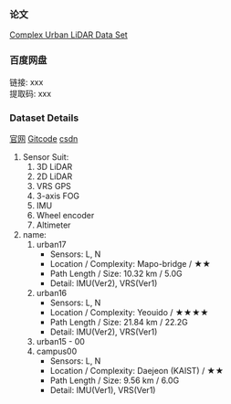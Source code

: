 ### 论文
[Complex Urban LiDAR Data Set](https://arxiv.org/pdf/1803.06121)

### 百度网盘
链接: xxx  
提取码: xxx  

### Dataset Details
[官网](https://sites.google.com/view/complex-urban-dataset/download-lidar#h.sa42osfdnwst)
[Gitcode](https://gitcode.com/xiangli0608/Learning_localization_from_scratch_ws/overview?utm_source=csdn_github_accelerator&isLogin=1)
[csdn](https://blog.csdn.net/tiancailx/article/details/125782157)
1. Sensor Suit: 
    1) 3D LiDAR
    2) 2D LiDAR
    3) VRS GPS
    4) 3-axis FOG
    5) IMU
    6) Wheel encoder
    7) Altimeter
2. name:
    1) urban17 
        * Sensors: L, N
        * Location / Complexity: Mapo-bridge / ★★
        * Path Length / Size: 10.32 km / 5.0G
        * Detail: IMU(Ver2), VRS(Ver1)
    2) urban16
        * Sensors: L, N
        * Location / Complexity: Yeouido / ★★★★
        * Path Length / Size: 21.84 km / 22.2G
        * Detail: IMU(Ver2), VRS(Ver1)
    3) urban15 - 00
    4) campus00 
        * Sensors: L, N
        * Location / Complexity: Daejeon (KAIST) / ★★
        * Path Length / Size: 9.56 km / 6.0G
        * Detail: IMU(Ver1), VRS(Ver1)